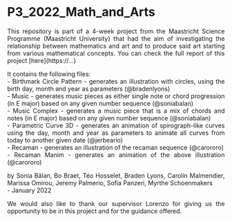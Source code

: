 # P3_2022_Math_and_Arts
<div style="text-align: justify">
<p>
This repository is part of a 4-week project from the Maastricht Science Programme (Maastricht University) that had the aim of investigating the relationship between mathematics and art and to produce said art starting from various mathematical concepts. You can check the full report of this project [here](https://...)
 </p>

<p>
It contains the following files: <br>
 - Birthmark Circle Pattern - generates an illustration with circles, using the birth day, month and year as parameters (@bradenlyons) <br>
 - Music - generates music pieces as either single note or chord progression (in E major) based on any given number sequence (@soniabalan) <br>
 - Music Complex - generates a music piece that is a mix of chords and notes (in E major) based on any given number sequence (@soniabalan) <br>
 - Parametric Curve 3D - generates an animation of spirograph-like curves using the day, month and year as parameters to animate all curves from today to another given date (@jerbeario) <br>
 - Recaman - generates an illustration of the recaman sequence (@carororo) <br>
 - Recaman Manim - generates an animation of the above illustration (@carororo) <br> </p>

<p>
by Sonia Bălan, Bo Braet, Téo Hosselet, Braden Lyons, Carolin Malmendier, Marissa Omirou, Jeremy Palmerio, Sofia Panzeri, Myrthe Schoenmakers <br>
- January 2022
</p>
<p>
We would also like to thank our supervisor Lorenzo for giving us the opportunity to be in this project and for the guidance offered.
</p> </div>
 
